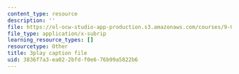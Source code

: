 ```yaml
---
content_type: resource
description: ''
file: https://ol-ocw-studio-app-production.s3.amazonaws.com/courses/9-00sc-introduction-to-psychology-fall-2011/3836f7a3ea022bfdf0e676b99a5822b6_z9XQpjNgeBI.srt
file_type: application/x-subrip
learning_resource_types: []
resourcetype: Other
title: 3play caption file
uid: 3836f7a3-ea02-2bfd-f0e6-76b99a5822b6
---
```

